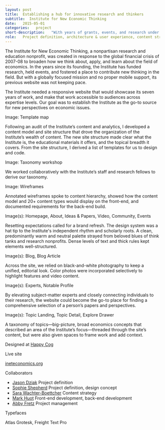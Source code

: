 ```yaml
---
layout: post
title:  Establishing a hub for innovative research and thinkers
subtitle:  Institute for New Economic Thinking
date:   2015-05-01
categories:   project
short-description:   "With years of grants, events, and research under its belt, the Institute for New Economic Thinking had outgrown both its website architecture and its CMS. To justify itself to donors and the academic community, the Institute needed a new website that could connect its disparate content to prove and amplify its work."
role:   Project definition, architecture & user experience, content strategy, creative direction, design concept & system, digital style guide
---
```


The Institute for New Economic Thinking, a nonpartisan research and education nonprofit, was created in response to the global financial crisis of 2007-08 to broaden how we think about, apply, and learn about the field of economics. In the years since its founding, the Institute has funded research, held events, and fostered a place to contribute new thinking in the field. But with a globally focused mission and no proper mobile support, its previous website was not keeping pace.

The Institute needed a responsive website that would showcase its seven years of work, and make that work accessible to audiences across expertise levels. Our goal was to establish the Institute as the go-to source for new perspectives on economic issues.

Image: Template map

<p class="caption">Following an audit of the Institute’s content and analytics, I developed a content model and site structure that drove the organization of the Institute’s wealth of content. The new site structure made clear what the Institute is, the educational materials it offers, and the topical breadth it covers. From the site structure, I derived a list of templates for us to design and code.</p>

Image: Taxonomy workshop

<p class="caption">We worked collaboratively with the Institute’s staff and research fellows to derive our taxonomy.</p>

Image: Wireframes

<p class="caption">Annotated wireframes spoke to content hierarchy, showed how the content model and 20+ content types would display on the front-end, and documented requirements for the back-end build.</p>

Image(s): Homepage, About, Ideas & Papers, Video, Community, Events

<p class="caption">Resetting expectations called for a brand refresh. The design system was a hat tip to the Institute's independent rhythm and scholarly roots. A clean, predominantly warm and neutral palette strayed from beloved blues of think tanks and research nonprofits. Dense levels of text and thick rules kept elements well-structured.</p>

Image(s): Blog, Blog Article

<p class="caption">Across the site, we relied on black-and-white photography to keep a unified, editorial look. Color photos were incorporated selectively to highlight features and video content.</p>

Image(s): Experts, Notable Profile

<p class="caption">By elevating subject-matter experts and closely connecting individuals to their research, the website could become the go-to place for finding a comprehensive selection of a person’s papers and perspectives.</p>

Image(s): Topic Landing, Topic Detail, Explore Drawer

<p class="caption">A taxonomy of topics—big-picture, broad economics concepts that described an area of the Institute’s focus—threaded through the site’s content, but were also given spaces to frame work and add context.</p>

<div class="project-credits spacing-m">
  <p class="sans-s-bold post-meta-source">Designed at <a href="http://happycog.com/">Happy Cog</a></p>
  <div>
    <p class="sans-xs-bold-all-caps">Live site</p>
    <p class="sans-s"><a href="http://ineteconomics.org/ ">ineteconomics.org</a></p>
  </div>
  <div class="collaborators">
    <p class="sans-xs-bold-all-caps">Collaborators</p>
    <ul class="spacing-xxs">
      <li class="sans-s-italic"><a class="sans-s-bold" href="http://www.jasondziak.com/">Jason Dziak</a> Project definition</li>
      <li class="sans-s-italic"><a class="sans-s-bold" href="http://sophieshepherd.com/">Sophie Shepherd</a> Project definition, design concept</li>
      <li class="sans-s-italic"><a class="sans-s-bold" href="https://www.sarawb.com/">Sara Wachter-Boettcher</a> Content strategy</li>
      <li class="sans-s-italic"><a class="sans-s-bold" href="https://twitter.com/markhuot">Mark Huot</a> Front-end development, back-end development</li>
      <li class="sans-s-italic"><a class="sans-s-bold" href="http://abbyfretz.com/">Abby Fretz</a> Project management</li>
    </ul>
  </div>
  <div>
    <p class="sans-xs-bold-all-caps">Typefaces</p>
    <p class="sans-s">Atlas Grotesk, Freight Text Pro</p>
  </div>
</div>

